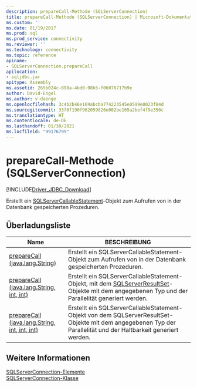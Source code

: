 ```yaml
---
description: prepareCall-Methode (SQLServerConnection)
title: prepareCall-Methode (SQLServerConnection) | Microsoft-Dokumentation
ms.custom: ''
ms.date: 01/19/2017
ms.prod: sql
ms.prod_service: connectivity
ms.reviewer: ''
ms.technology: connectivity
ms.topic: reference
apiname:
- SQLServerConnection.prepareCall
apilocation:
- sqljdbc.jar
apitype: Assembly
ms.assetid: 265b024c-898a-4bd0-98b5-f06076717b9e
author: David-Engel
ms.author: v-daenge
ms.openlocfilehash: 3c4b2b46e169abcba774223545e0599e0023f84d
ms.sourcegitcommit: 33f0f190f962059826e002be165a2bef4f9e350c
ms.translationtype: HT
ms.contentlocale: de-DE
ms.lasthandoff: 01/30/2021
ms.locfileid: "99176799"
---
```

# <a name="preparecall-method-sqlserverconnection"></a>prepareCall-Methode (SQLServerConnection)
[!INCLUDE[Driver_JDBC_Download](../../../includes/driver_jdbc_download.md)]

  Erstellt ein [SQLServerCallableStatement](../../../connect/jdbc/reference/sqlservercallablestatement-class.md)-Objekt zum Aufrufen von in der Datenbank gespeicherten Prozeduren.  
  
## <a name="overload-list"></a>Überladungsliste  
  
|Name|BESCHREIBUNG|  
|----------|-----------------|  
|[prepareCall (java.lang.String)](../../../connect/jdbc/reference/preparecall-method-java-lang-string.md)|Erstellt ein SQLServerCallableStatement-Objekt zum Aufrufen von in der Datenbank gespeicherten Prozeduren.|  
|[prepareCall (java.lang.String, int, int)](../../../connect/jdbc/reference/preparecall-method-java-lang-string-int-int.md)|Erstellt ein SQLServerCallableStatement-Objekt, mit dem [SQLServerResultSet](../../../connect/jdbc/reference/sqlserverresultset-class.md)-Objekte mit dem angegebenen Typ und der Parallelität generiert werden.|  
|[prepareCall (java.lang.String, int, int, int)](../../../connect/jdbc/reference/preparecall-method-java-lang-string-int-int-int.md)|Erstellt ein SQLServerCallableStatement-Objekt von dem SQLServerResultSet-Objekte mit dem angegebenen Typ der Parallelität und der Haltbarkeit generiert werden.|  
  
## <a name="see-also"></a>Weitere Informationen  
 [SQLServerConnection-Elemente](../../../connect/jdbc/reference/sqlserverconnection-members.md)   
 [SQLServerConnection-Klasse](../../../connect/jdbc/reference/sqlserverconnection-class.md)  
  
  
